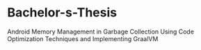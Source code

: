 # Bachelor-s-Thesis
Android Memory Management in Garbage Collection Using Code Optimization Techniques and Implementing GraalVM 
